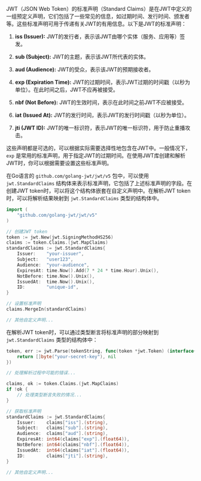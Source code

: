 JWT（JSON Web Token）的标准声明（Standard Claims）是在JWT中定义的一组预定义声明，它们包括了一些常见的信息，如过期时间、发行时间、颁发者等。这些标准声明可用于传递有关JWT的有用信息。以下是JWT的标准声明：

1. **iss (Issuer):** JWT的发行者，表示该JWT由哪个实体（服务、应用等）签发。

2. **sub (Subject):** JWT的主题，表示该JWT所代表的实体。

3. **aud (Audience):** JWT的受众，表示该JWT的预期接收者。

4. **exp (Expiration Time):** JWT的过期时间，表示JWT过期的时间戳（以秒为单位）。在此时间之后，JWT不应再被接受。

5. **nbf (Not Before):** JWT的生效时间，表示在此时间之前JWT不应被接受。

6. **iat (Issued At):** JWT的发行时间，表示JWT的发行时间戳（以秒为单位）。

7. **jti (JWT ID):** JWT的唯一标识符，表示JWT的唯一标识符，用于防止重播攻击。

这些声明都是可选的，可以根据实际需要选择性地包含在JWT中。一般情况下，`exp` 是常用的标准声明，用于指定JWT的过期时间。在使用JWT库创建和解析JWT时，你可以根据需要设置这些标准声明。

在Go语言的 `github.com/golang-jwt/jwt/v5` 包中，可以使用 `jwt.StandardClaims` 结构体来表示标准声明，它包括了上述标准声明的字段。在创建JWT token时，可以将这个结构体嵌套在自定义声明中。在解析JWT token时，可以将解析结果映射到 `jwt.StandardClaims` 类型的结构体中。

```go
import (
	"github.com/golang-jwt/jwt/v5"
)

// 创建JWT token
token := jwt.New(jwt.SigningMethodHS256)
claims := token.Claims.(jwt.MapClaims)
standardClaims := jwt.StandardClaims{
    Issuer:    "your-issuer",
    Subject:   "user123",
    Audience:  "your-audience",
    ExpiresAt: time.Now().Add(7 * 24 * time.Hour).Unix(),
    NotBefore: time.Now().Unix(),
    IssuedAt:  time.Now().Unix(),
    ID:        "unique-id",
}

// 设置标准声明
claims.MergeIn(standardClaims)

// 其他自定义声明...
```

在解析JWT token时，可以通过类型断言将标准声明的部分映射到 `jwt.StandardClaims` 类型的结构体中：

```go
token, err := jwt.Parse(tokenString, func(token *jwt.Token) (interface{}, error) {
    return []byte("your-secret-key"), nil
})

// 处理解析过程中可能的错误...

claims, ok := token.Claims.(jwt.MapClaims)
if !ok {
    // 处理类型断言失败的情况...
}

// 获取标准声明
standardClaims := jwt.StandardClaims{
    Issuer:    claims["iss"].(string),
    Subject:   claims["sub"].(string),
    Audience:  claims["aud"].(string),
    ExpiresAt: int64(claims["exp"].(float64)),
    NotBefore: int64(claims["nbf"].(float64)),
    IssuedAt:  int64(claims["iat"].(float64)),
    ID:        claims["jti"].(string),
}

// 其他自定义声明...
```